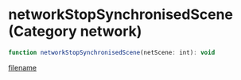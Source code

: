 # networkStopSynchronisedScene (Category network)

```js
function networkStopSynchronisedScene(netScene: int): void
```

[filename](networkStopSynchronisedScene_m.md ':include')